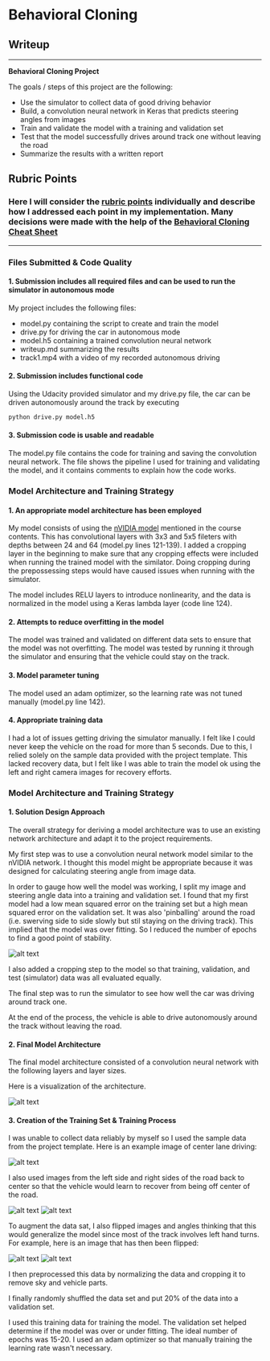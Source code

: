 # **Behavioral Cloning** 

## Writeup

---

**Behavioral Cloning Project**

The goals / steps of this project are the following:
* Use the simulator to collect data of good driving behavior
* Build, a convolution neural network in Keras that predicts steering angles from images
* Train and validate the model with a training and validation set
* Test that the model successfully drives around track one without leaving the road
* Summarize the results with a written report


[//]: # (Image References)

[image1]: ./img/model.png "Model Visualization"
[image2]: ./img/lossPlot.png "Loss Plot"
[image3]: ./img/center.jpg "Center Image"
[image4]: ./img/left.jpg "Recovery Image"
[image5]: ./img/right.jpg "Recovery Image"
[image6]: ./img/center_flipped.jpg "Flipped Image"

## Rubric Points
### Here I will consider the [rubric points](https://review.udacity.com/#!/rubrics/432/view) individually and describe how I addressed each point in my implementation.  Many decisions were made with the help of the [Behavioral Cloning Cheat Sheet](https://slack-files.com/T2HQV035L-F50B85JSX-7d8737aeeb)

---
### Files Submitted & Code Quality

#### 1. Submission includes all required files and can be used to run the simulator in autonomous mode

My project includes the following files:
* model.py containing the script to create and train the model
* drive.py for driving the car in autonomous mode
* model.h5 containing a trained convolution neural network 
* writeup.md summarizing the results
* track1.mp4 with a video of my recorded autonomous driving

#### 2. Submission includes functional code
Using the Udacity provided simulator and my drive.py file, the car can be driven autonomously around the track by executing 
```sh
python drive.py model.h5
```

#### 3. Submission code is usable and readable

The model.py file contains the code for training and saving the convolution neural network. The file shows the pipeline I used for training and validating the model, and it contains comments to explain how the code works.

### Model Architecture and Training Strategy

#### 1. An appropriate model architecture has been employed

My model consists of using the [nVIDIA model](https://devblogs.nvidia.com/parallelforall/deep-learning-self-driving-cars/) mentioned in the course contents. This has convolutional layers with 3x3 and 5x5 fileters with depths between 24 and 64 (model.py lines 121-139).
I added a cropping layer in the beginning to make sure that any cropping effects were included when running the trained model with the similator. Doing cropping during the prepossessing steps would have caused issues when running with the simulator.

The model includes RELU layers to introduce nonlinearity, and the data is normalized in the model using a Keras lambda layer (code line 124). 

#### 2. Attempts to reduce overfitting in the model

The model was trained and validated on different data sets to ensure that the model was not overfitting. The model was tested by running it through the simulator and ensuring that the vehicle could stay on the track.

#### 3. Model parameter tuning

The model used an adam optimizer, so the learning rate was not tuned manually (model.py line 142).

#### 4. Appropriate training data

I had a lot of issues getting driving the simulator manually. I felt like I could never keep the vehicle on the road for more than 5 seconds. Due to this, I relied solely on the sample data provided with the project template. This lacked recovery data, but I felt like I was able to train the model ok using the left and right camera images for recovery efforts.

### Model Architecture and Training Strategy

#### 1. Solution Design Approach

The overall strategy for deriving a model architecture was to use an existing network architecture and adapt it to the project requirements.

My first step was to use a convolution neural network model similar to the nVIDIA network. I thought this model might be appropriate because it was designed for calculating steering angle from image data.

In order to gauge how well the model was working, I split my image and steering angle data into a training and validation set. I found that my first model had a low mean squared error on the training set but a high mean squared error on the validation set. It was also 'pinballing' around the road (i.e. swerving side to side slowly but stil staying on the driving track). This implied that the model was over fitting. So I reduced the number of epochs to find a good point of stability.

![alt text][image2]

I also added a cropping step to the model so that training, validation, and test (simulator) data was all evaluated equally. 

The final step was to run the simulator to see how well the car was driving around track one.

At the end of the process, the vehicle is able to drive autonomously around the track without leaving the road.

#### 2. Final Model Architecture

The final model architecture consisted of a convolution neural network with the following layers and layer sizes.

Here is a visualization of the architecture.

![alt text][image1]

#### 3. Creation of the Training Set & Training Process

I was unable to collect data reliably by myself so I used the sample data from the project template. Here is an example image of center lane driving:

![alt text][image3]

I also used images from the left side and right sides of the road back to center so that the vehicle would learn to recover from being off center of the road.

![alt text][image4]
![alt text][image5]

To augment the data sat, I also flipped images and angles thinking that this would generalize the model since most of the track involves left hand turns. For example, here is an image that has then been flipped:

![alt text][image3]
![alt text][image6]

I then preprocessed this data by normalizing the data and cropping it to remove sky and vehicle parts.


I finally randomly shuffled the data set and put 20% of the data into a validation set. 

I used this training data for training the model. The validation set helped determine if the model was over or under fitting. The ideal number of epochs was 15-20. I used an adam optimizer so that manually training the learning rate wasn't necessary.
